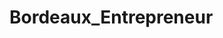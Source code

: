 
# Bordeaux_Entrepreneur



<!-- S'inscrire sur heroku
Accepter la demande de collaboration
Install CLI heroku sur votre machine
dans le terminal faire
heroku git:remote -a frozen-thicket-25624
puis pour deploy your modifications
git add .
git commit -m ""
git push heroku master (si vous etes sur votre branche master)
git push heroku dev:master (push votre branche local dev sur la master d'heroku)

!!!! ne pas redeploy the app
!!! ne pas tenter de faire le lien avec github (on verra plus tard) -->
